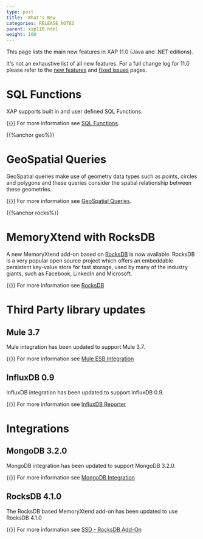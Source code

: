 ```yaml
---
type: post
title:  What's New
categories: RELEASE_NOTES
parent: xap110.html
weight: 100
---
```


This page lists the main new features in XAP 11.0 (Java and .NET editions).

It's not an exhaustive list of all new features. For a full change log for 11.0 please refer to the [new features](./110new-features.html) and [fixed issues](./110fixed-issues.html) pages.


# SQL Functions

XAP supports built in and user defined SQL Functions.

{{<infosign>}} For more information see [SQL Functions](/xap110/query-sql.html#sql-functions).



{{%anchor geo%}}

# GeoSpatial Queries

GeoSpatial queries make use of geometry data types such as points, circles and polygons and these queries consider the spatial relationship between these geometries. 

{{<infosign>}} For more information see [GeoSpatial Queries](/xap110/query-geospatial.html).

{{%anchor rocks%}}

# MemoryXtend with RocksDB

A new MemoryXtend add-on based on [RocksDB](http://rocksdb.org/) is now available. RocksDB is a very popular open source project which offers an embeddable persistent key-value store for fast storage, used by many of the industry giants, such as Facebook, LinkedIn and Microsoft.

{{<infosign>}} For more information see [RocksDB](/xap110adm/memoryxtend-rocksdb-ssd.html)

# Third Party library updates

## Mule 3.7

Mule integration has been updated to support Mule 3.7.

{{<infosign>}} For more information see [Mule ESB Integration](/xap110/mule-esb.html)

## InfluxDB 0.9

InfluxDB integration has been updated to support InfluxDB 0.9.

{{<infosign>}} For more information see [InfluxDB Reporter](/xap110adm/metrics-influxdb-reporter.html)


# Integrations

## MongoDB 3.2.0

MongoDB integration has been updated to support MongoDB 3.2.0.

{{<infosign>}} For more information see [MongoDB Integration](/xap110/mongodb.html)

## RocksDB 4.1.0

The RocksDB based MemoryXtend add-on has been updated to use RocksDB 4.1.0

{{<infosign>}} For more information see [SSD - RocksDB Add-On](/xap110adm/memoryxtend-rocksdb-ssd.html)
